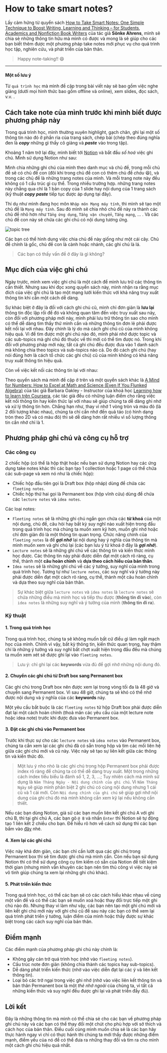 # How to take smart notes?

Lấy cảm hứng từ quyển sách [How to Take Smart Notes: One Simple Technique to Boost Writing, Learning and Thinking – for Students, Academics and Nonfiction Book Writers](https://www.amazon.com/How-Take-Smart-Notes-Nonfiction-ebook/dp/B06WVYW33Y/ref=sr_1_1?crid=LZQ0IFKKEBFZ&dchild=1&keywords=how+to+take+smart+notes&qid=1611304777&sprefix=how+to+take+s%2Caps%2C412&sr=8-1) của tác giả **Sönke Ahrens**,
mình sẽ chia sẻ những thông tin hữu mà mình có được và mong là sẽ giúp cho các bạn biết thêm được một phương pháp take notes mới phục vụ cho quá trình học tập, nghiên cứu, và phát triển của bản thân.
> Happy note-taking!! :smile:

___
#### Một số lưu ý
Từ `quá trình học` mà mình đề cập trong bài viết này sẽ bao gồm việc nghe giảng (dưới mọi hình thức bao gồm offline và online), xem slides, đọc sách, v.v. .

## Cách take note của mình trước khi mình biết được phương pháp này
Trong quá trình học, mình thường xuyên highlight, gạch chân, ghi lại một số thông tin nào đó ở phần rìa của trang sách, chép bài (chép theo đúng nghĩa đen là ***copy*** những gì thầy cô giảng và ***paste*** vào trong tập).

Khoảng 1 năm trở lại đây, mình biết tới [Notion](https://www.notion.so/) và bắt đầu *số hoá* việc ghi chú. Mình sử dụng Notion như sau:

Mình chia những ghi chú của mình theo danh mục và chủ đề, trong mỗi chủ đề sẽ có chủ đề con (đôi khi trong chủ đề con có thêm chủ đề *cháu* :laughing:), và trong các chủ đề là những trang notes của mình. Và mỗi trang note này đều không có 1 cấu trúc gì cụ thể. Trong nhiều trường hợp. những trang notes này chẳng qua chỉ là 1 bản copy của 1 slide hay nội dung của 1 trang sách (kỹ thuật ***copy paste*** tiếp tục được áp dụng tại đây).

Thí dụ như mình đang học môn `Nhập môn Mạng máy tính`, thì mình sẽ tạo một chủ đề là `Mạng máy tính`. Sau đó mình sẽ chia nhỏ chủ đề này ra thành các chủ đề nhỏ hơn như `Tầng ứng dụng`, `Tầng vận chuyển`, `Tầng mạng`, ... . Và các chủ đề con này sẽ chứa các ghi chú có nội dung tương ứng.

![topic tree](https://cdn.shopify.com/s/files/1/1438/7872/products/topic-tree-cover_grande.jpg?v=1477857286 "")

Các bạn có thể hình dung việc chia chủ đề này giống như một cái cây. Chủ đề chính là gốc, chủ đề con là cành hoặc nhánh, các ghi chú là lá.

> Các bạn có thấy vấn đề ở đây là gì không?

## Mục dích của việc ghi chú
Ngày trước, mình xem việc ghi chú là một cách để mình lưu trữ các thông tin cần thiết.
Nhưng sau khi đọc xong quyển sách này, mình nhận ra rằng mục đích của việc ghi chú là tạo một mạng lưới kiến thức với khả năng truy xuất thông tin khi cần một cách dễ dàng.

Sự khác biệt ở đây là đối với cách ghi chú cũ, mình chỉ đơn giản là **lưu lại** thông tin độc lập rồi để đó và không quan tâm đến việc truy xuất sau này, còn đối với phương pháp mới này, mình phải lưu trữ thông tin sao cho mình có thể dễ dàng tìm thấy thứ mình cần và những thông tin đơn lẻ phải được kết nối lại với nhau.
Đây chính là lý do mà cách ghi chú cũ của mình không hiệu quả. Vì để  tìm được một ghi chú nào đó, mình phải nhớ được topic và các sub-topics mà ghi chú đó thuộc về thì mới có thể tìm được nó. Trong khi đối với phương pháp mới này, tất cả ghi chú đều được đưa vào 1 danh sách mà không chia theo topics và sub-topics nào cả. Do đó cách ghi chú (hay nói đúng hơn là cách tổ chức các ghi chú) cũ của mình không có khả năng truy xuất thông tin hiệu quả.

Còn về việc kết nối các thông tin lại với nhau:

Theo quyển sách mà mình đề cập ở trên và một quyển sách khác là [A Mind for Numbers: How to Excel at Math and Science (Even If You Flunked Algebra)](https://www.amazon.com/Mind-Numbers-Science-Flunked-Algebra/dp/039916524X/ref=sr_1_1?crid=2DOQO4Q0WNG3M&dchild=1&keywords=a+mind+for+numbers&qid=1611374045&sprefix=a+mind+%2Caps%2C414&sr=8-1) của tác giả Barbara Oakley - Instructor của khoá học [Learning how to learn trên Coursera](https://www.coursera.org/learn/learning-how-to-learn), các tác giả đều có những luận điểm cho rằng việc kết nối thông tin hay kiến thức lại với nhau sẽ giúp chúng ta dễ dàng ghi nhớ và xử lý thông tin hơn. Chẳng hạn như, thay vì nhớ 1 vòng tròn và màu đỏ (là 2 đối tượng khác nhau), chúng ta chỉ cần nhớ đến quả táo (có hình dạng tròn theo 2D và có màu đỏ) thì sẽ dễ dàng hơn rất nhiều vì số lượng thông tin cần nhớ chỉ là 1.

## Phương pháp ghi chú và công cụ hỗ trợ
### Các công cụ
2 chiếc hộp (có thể là hộp thật hoặc nếu bạn sử dụng Notion hay các ứng dụng take notes khác thì các bạn tạo 1 collection hoặc 1 page có thể chứa các sub-page và xem nó như là chiếc hộp):
- Chiếc hộp đầu tiên gọi là Draft box (hộp nháp) dùng để chứa các `fleeting notes`.
- Chiếc hộp thứ hai gọi là Permanent box (hộp vĩnh cửu) dùng để chứa các `lecture notes` và `idea notes`.

Các loại notes:
- `Fleeting notes` sẽ là những ghi chú ngắn gọn chứa các **từ khoá** của một nội dung, chủ đề, câu hỏi hay bất kỳ suy nghĩ nào xuất hiện trong đầu trong quá trình học mà chúng ta muốn xem kỹ hơn, muốn ghi nhớ hoặc chỉ đơn giản đó là một thông tin quan trọng. Chức năng chính của `fleeting notes` là để ***gợi nhớ*** lại nội dung hay ý nghĩa của thông tin mà mình muốn xem và ghi chú lại (các bạn lưu ý từ khoá ở đây là ***gợi nhớ***).
- `Lecture notes` sẽ là những ghi chú về các thông tin và kiến thức mình học được. Các thông tin này phải được diễn đạt một cách rõ ràng, cụ thể, thành một **câu hoàn chỉnh** và **dựa theo cách hiểu của bản thân**.
- `Idea notes` sẽ là những ghi chú về các ý tưởng, suy nghĩ của mình trong quá trình học. Tương tự như `lecture notes`, các suy nghĩ và ý tưởng này phải được diễn đạt một cách rõ ràng, cụ thể, thành một câu hoàn chỉnh và dựa theo suy nghĩ của bản thân.

> Sự khác biệt giữa `lecture notes` và `idea notes` là `lecture notes` sẽ chứa những điều mà mình học và tiếp thu được (**thông tin đi vào**), còn `idea notes` là những suy nghĩ và ý tưởng của mình (**thông tin đi ra**).

### Kỹ thuật
#### 1. Trong quá trình học
Trong quá trình học, chúng ta sẽ không muốn bất cứ điều gì làm ngắt mạch học của mình. Chính vì vậy, bất kỳ thông tin, kiến thức quan trọng, hay thậm chí là những ý tưởng và suy nghĩ bất chợt xuất hiện trong đầu đều mà chúng ta muốn xem xét sẽ được ghi lại vào `fleeting notes`.
> Lưu ý: chỉ ghi lại các **keywords** vừa đủ để gợi nhớ những nội dung đó.

#### 2. Chuyển các ghi chú từ Draft box sang Permanent box
Các ghi chú trong Draft box nên được xem lại trong vòng tối đa là 48 giờ và chuyển sang Permanent box. Vì sau 48 giờ, chúng ta sẽ khó có thể nhớ được nội dung và ý nghĩa của các **keywords** này.

Một yêu cầu bắt buộc là các `fleeting notes` từ hộp Draft box phải được diễn đạt lại một cách hoàn chỉnh (thoả mãn các yêu cầu của một lecture note hoặc idea note) trước khi được đưa vào Permanent box.

#### 3. Đặt các ghi chú vào Permanent box
Trước khi thực sự cho các `lecture notes` và `idea notes` vào Permanent box, chúng ta cần xem lại các ghi chú đã có sẵn trong hộp và tìm các mối liên hệ giữa các ghi chú mới và cũ này. Việc này sẽ tạo sự liên kết giữa các thông tin và kiến thức đó.

> Một lưu ý nho nhỏ là các ghi chú trong hộp Permanent box phải được index rõ ràng để chúng ta có thể dễ dàng truy xuất. Một trong những cách index tiểu biểu là đánh số 1, 2, 3, ...; Tuy nhiên cách mà mình sử dụng là `Năm Tháng Ngày - Nội dung chính của ghi chú`. Vì `Năm Tháng Ngày` sẽ giúp mình phân biệt 2 ghi chú có cùng nội dung nhưng 1 cái cũ và 1 cái mới. Còn `Nội dung chính của ghi chú` sẽ giúp gợi nhớ nội dung của ghi chú đó mà mình không cần xem kỹ lại nếu không cần thiết.

Nếu các bạn dùng Notion, giả sử các bạn muốn liên kết ghi chú A với ghi chú B, thì tại ghi chú A, các bạn gõ `@ B` và nhấn `Enter` thì Notion sẽ tự động tạo 1 liên kết 2 chiều cho bạn. Để hiểu rõ hơn về cách sử dụng thì các bạn bấm vào [đây](https://www.notion.so/guides) nhé.

#### 4. Xem lại các ghi chú
Việc này khá đơn giản, các bạn chỉ cần lướt qua các ghi chú trong Permanent box thì sẽ tìm được ghi chú mà mình cần. Còn nếu bạn sử dụng Notion thì có thể sử dụng công cụ tìm kiếm có sẵn của Notion để tiết kiệm thời gian (nhưng mình vẫn khuyên các bạn nên tìm thủ công vì việc này sẽ vô tình giúp chúng ta xem lại những ghi chú khác).

#### 5. Phát triển kiến thức
Trong quá trình học, có thể các bạn sẽ có các cách hiểu khác nhau về cùng một vấn đề và có thể các bạn sẽ muốn xoá hoặc thay đổi trực tiếp một ghi chú nào đó. Nhưng thay vì làm như vậy, các bạn nên tạo một ghi chú mới và liên kết ghi chú mới này với ghi chú cũ để sau này các bạn có thể xem lại quá trình phát triển ý tưởng, luận điểm của mình hoặc thấy được sự khác biệt trong các cách suy nghĩ của bản thân.

## Điểm mạnh
Các điểm mạnh của phương pháp ghi chú này chính là:
- Không gây cản trở quá trình học (nhờ vào `fleeting notes`).
- Cấu trúc note đơn giản (không chia thành các topics hay sub-topics).
- Dễ dàng phát triển kiến thức (nhờ vào việc diễn đạt lại các ý và liên kết thông tin).
- Loại bỏ các trở ngại trong việc ghi nhớ (nhờ vào việc liên kết thông tin và bản thân Permanent box là một *thẻ nhớ ngoài* của chúng ta, vì tất cả những kiến thức và suy nghĩ đều được ghi lại và phát triển đầy đủ).

## Lời kết
Đây là những thông tin mà mình có thể chia sẻ cho các bạn về phương pháp ghi chú này và các bạn có thể thay đổi một chút cho phù hợp với sở thích và cách học của bản thân. Điều cuối cùng mình muốn chia sẻ là các bạn hãy thực hành ngay vì chỉ có thực hành thì chúng ta mới thấy được những điểm mạnh, điểm yếu của nó để có thể đưa ra những thay đổi và tìm ra cho mình một cách ghi chú hiệu quả nhất.
